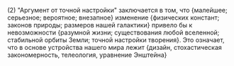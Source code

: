 (2) "Аргумент от точной настройки" заключается в том, что {малейшее; серьезное; вероятное; внезапное} изменение {физических констант; законов природы; размеров нашей галактики} привело бы к невозможности {разумной жизни; существования любой вселенной; стабильной орбиты Земли; точной настройки творения}. Это означает, что в основе устройства нашего мира лежит {дизайн, стохастическая закономерность, телеология, уравнение Энштейна}
